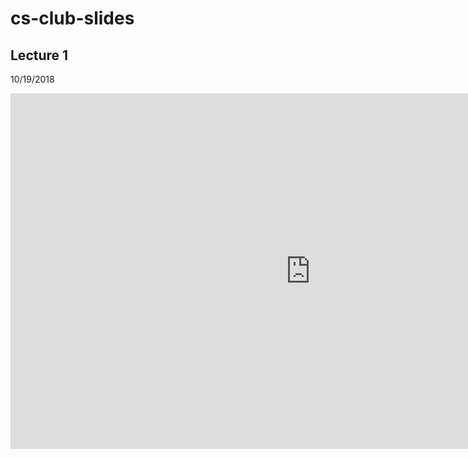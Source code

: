 # cs-club-slides

## Lecture 1
10/19/2018

<iframe src="https://docs.google.com/presentation/d/e/2PACX-1vTjfP1hlDnaHJweSLmHrWQrUBsD-0yQ5hT1nZoiyWnKOuMWMEE5L0DHnU_gJMMYniD6-1atAu1KsJci/embed?start=true&loop=true&delayms=3000" frameborder="0" width="960" height="569" allowfullscreen="true" mozallowfullscreen="true" webkitallowfullscreen="true"></iframe>
